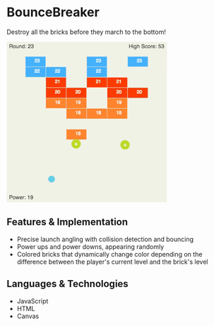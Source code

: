[screenshot]: /Screenshot_2.png
[gif]: assets/BounceBreaker_GIF.gif

# BounceBreaker

Destroy all the bricks before they march to the bottom!

<!-- ![screenshot] -->
![gif]

## Features & Implementation
- Precise launch angling with collision detection and bouncing
- Power ups and power downs, appearing randomly
- Colored bricks that dynamically change color depending on the difference between the player's current level and the brick's level

## Languages & Technologies
- JavaScript
- HTML
- Canvas

